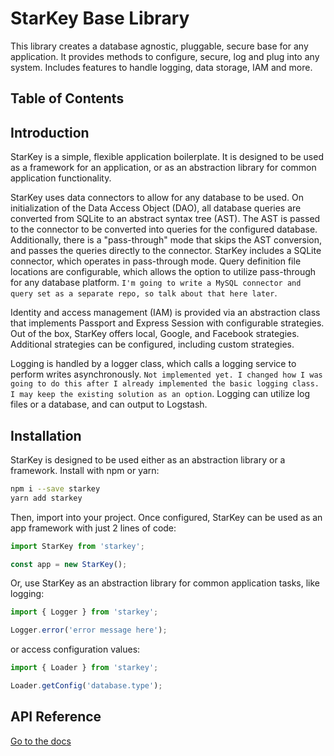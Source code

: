 # StarKey Base Library

This library creates a database agnostic, pluggable, secure base for any application. It provides methods to configure, secure, log and plug into any system. Includes features to handle logging, data storage, IAM and more.

## Table of Contents



## Introduction
StarKey is a simple, flexible application boilerplate. It is designed to be used as a framework for an application, or as an abstraction library for common application functionality.

StarKey uses data connectors to allow for any database to be used. On initialization of the Data Access Object (DAO), all database queries are converted from SQLite to an abstract syntax tree (AST). The AST is passed to the connector to be converted into queries for the configured database. Additionally, there is a "pass-through" mode that skips the AST conversion, and passes the queries directly to the connector. StarKey includes a SQLite connector, which operates in pass-through mode. Query definition file locations are configurable, which allows the option to utilize pass-through for any database platform. `I'm going to write a MySQL connector and query set as a separate repo, so talk about that here later`.

Identity and access management (IAM) is provided via an abstraction class that implements Passport and Express Session with configurable strategies. Out of the box, StarKey offers local, Google, and Facebook strategies. Additional strategies can be configured, including custom strategies.

Logging is handled by a logger class, which calls a logging service to perform writes asynchronously. `Not implemented yet. I changed how I was going to do this after I already implemented the basic logging class. I may keep the existing solution as an option`. Logging can utilize log files or a database, and can output to Logstash.

## Installation

StarKey is designed to be used either as an abstraction library or a framework. Install with npm or yarn:

```Bash
npm i --save starkey
yarn add starkey
```

Then, import into your project. Once configured, StarKey can be used as an app framework with just 2 lines of code:

```JavaScript
import StarKey from 'starkey';

const app = new StarKey();
```

Or, use StarKey as an abstraction library for common application tasks, like logging:

```JavaScript
import { Logger } from 'starkey';

Logger.error('error message here');
```

or access configuration values:

```JavaScript
import { Loader } from 'starkey';

Loader.getConfig('database.type');
```

## API Reference

[Go to the docs](docs/README.md)


